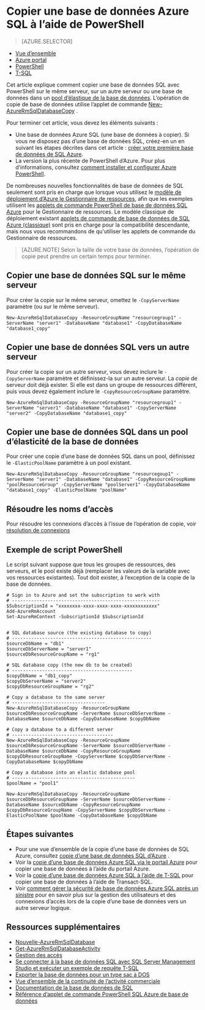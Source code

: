 <properties 
    pageTitle="Copier une base de données Azure SQL à l’aide de PowerShell | Microsoft Azure" 
    description="Créer une copie d’une base de données Azure SQL à l’aide de PowerShell" 
    services="sql-database"
    documentationCenter=""
    authors="stevestein"
    manager="jhubbard"
    editor=""/>

<tags
    ms.service="sql-database"
    ms.devlang="NA"
    ms.date="09/08/2016"
    ms.author="sstein"
    ms.workload="data-management"
    ms.topic="article"
    ms.tgt_pltfrm="NA"/>


# <a name="copy-an-azure-sql-database-using-powershell"></a>Copier une base de données Azure SQL à l’aide de PowerShell


> [AZURE.SELECTOR]
- [Vue d’ensemble](sql-database-copy.md)
- [Azure portal](sql-database-copy-portal.md)
- [PowerShell](sql-database-copy-powershell.md)
- [T-SQL](sql-database-copy-transact-sql.md)

Cet article explique comment copier une base de données SQL avec PowerShell sur le même serveur, sur un autre serveur ou une base de données dans un [pool d’élastique de la base de données](sql-database-elastic-pool.md). L’opération de copie de base de données utilise l’applet de commande [New-AzureRmSqlDatabaseCopy](https://msdn.microsoft.com/library/mt603644.aspx) . 


Pour terminer cet article, vous devez les éléments suivants :

- Une base de données Azure SQL (une base de données à copier). Si vous ne disposez pas d’une base de données SQL, créez-en un en suivant les étapes décrites dans cet article : [créer votre première base de données de SQL Azure](sql-database-get-started.md).
- La version la plus récente de PowerShell d’Azure. Pour plus d’informations, consultez [comment installer et configurer Azure PowerShell](../powershell-install-configure.md).


De nombreuses nouvelles fonctionnalités de base de données de SQL seulement sont pris en charge que lorsque vous utilisez le [modèle de déploiement d’Azure le Gestionnaire de ressources](../azure-resource-manager/resource-group-overview.md), afin que les exemples utilisent les [applets de commande PowerShell de base de données SQL Azure](https://msdn.microsoft.com/library/azure/mt574084.aspx) pour le Gestionnaire de ressources. Le modèle classique de déploiement existant [applets de commande de base de données de SQL Azure (classique)](https://msdn.microsoft.com/library/azure/dn546723.aspx) sont pris en charge pour la compatibilité descendante, mais nous vous recommandons de qu'utiliser les applets de commande du Gestionnaire de ressources.


>[AZURE.NOTE] Selon la taille de votre base de données, l’opération de copie peut prendre un certain temps pour terminer.


## <a name="copy-a-sql-database-to-the-same-server"></a>Copier une base de données SQL sur le même serveur

Pour créer la copie sur le même serveur, omettez le `-CopyServerName` paramètre (ou sur le même serveur).

    New-AzureRmSqlDatabaseCopy -ResourceGroupName "resourcegroup1" -ServerName "server1" -DatabaseName "database1" -CopyDatabaseName "database1_copy"

## <a name="copy-a-sql-database-to-a-different-server"></a>Copier une base de données SQL vers un autre serveur

Pour créer la copie sur un autre serveur, vous devez inclure le `-CopyServerName` paramètre et définissez-la sur un autre serveur. La *copie* de serveur doit déjà exister. Si elle est dans un groupe de ressources différent, puis vous devez également inclure le `-CopyResourceGroupName` paramètre.

    New-AzureRmSqlDatabaseCopy -ResourceGroupName "resourcegroup1" -ServerName "server1" -DatabaseName "database1" -CopyServerName "server2" -CopyDatabaseName "database1_copy"


## <a name="copy-a-sql-database-into-an-elastic-database-pool"></a>Copier une base de données SQL dans un pool d’élasticité de la base de données

Pour créer une copie d’une base de données SQL dans un pool, définissez le `-ElasticPoolName` paramètre à un pool existant.

    New-AzureRmSqlDatabaseCopy -ResourceGroupName "resourcegoup1" -ServerName "server1" -DatabaseName "database1" -CopyResourceGroupName "poolResourceGroup" -CopyServerName "poolServer1" -CopyDatabaseName "database1_copy" -ElasticPoolName "poolName"


## <a name="resolve-logins"></a>Résoudre les noms d’accès

Pour résoudre les connexions d’accès à l’issue de l’opération de copie, voir [résolution de connexions](sql-database-copy-transact-sql.md#resolve-logins-after-the-copy-operation-completes)


## <a name="example-powershell-script"></a>Exemple de script PowerShell

Le script suivant suppose que tous les groupes de ressources, des serveurs, et le pool existe déjà (remplacer les valeurs de la variable avec vos ressources existantes). Tout doit exister, à l’exception de la copie de la base de données.

    # Sign in to Azure and set the subscription to work with
    # ------------------------------------------------------
    $SubscriptionId = "xxxxxxxx-xxxx-xxxx-xxxx-xxxxxxxxxxxx"
    Add-AzureRmAccount
    Set-AzureRmContext -SubscriptionId $SubscriptionId
    
    
    # SQL database source (the existing database to copy)
    # ---------------------------------------------------
    $sourceDbName = "db1"
    $sourceDbServerName = "server1"
    $sourceDbResourceGroupName = "rg1"
    
    # SQL database copy (the new db to be created)
    # --------------------------------------------
    $copyDbName = "db1_copy"
    $copyDbServerName = "server2"
    $copyDbResourceGroupName = "rg2"
    
    # Copy a database to the same server
    # ----------------------------------
    New-AzureRmSqlDatabaseCopy -ResourceGroupName $sourceDbResourceGroupName -ServerName $sourceDbServerName -DatabaseName $sourceDbName -CopyDatabaseName $copyDbName
    
    # Copy a database to a different server
    # -------------------------------------
    New-AzureRmSqlDatabaseCopy -ResourceGroupName $sourceDbResourceGroupName -ServerName $sourceDbServerName -DatabaseName $sourceDbName -CopyResourceGroupName $copyDbResourceGroupName -CopyServerName $copyDbServerName -CopyDatabaseName $copyDbName
    
    # Copy a database into an elastic database pool
    # ---------------------------------------------
    $poolName = "pool1"
    
    New-AzureRmSqlDatabaseCopy -ResourceGroupName $sourceDbResourceGroupName -ServerName $sourceDbServerName -DatabaseName $sourceDbName -CopyResourceGroupName $copyDbResourceGroupName -CopyServerName $copyDbServerName -ElasticPoolName $poolName -CopyDatabaseName $copyDbName



    

## <a name="next-steps"></a>Étapes suivantes

- Pour une vue d’ensemble de la copie d’une base de données de SQL Azure, consultez [copie d’une base de données SQL d’Azure](sql-database-copy.md) .
- Voir la [copie d’une base de données Azure SQL via le portail Azure](sql-database-copy-portal.md) pour copier une base de données à l’aide du portail Azure.
- Voir la [copie d’une base de données Azure SQL à l’aide de T-SQL](sql-database-copy-transact-sql.md) pour copier une base de données à l’aide de Transact-SQL.
- Voir [comment gérer la sécurité de base de données Azure SQL après un sinistre](sql-database-geo-replication-security-config.md) pour en savoir plus sur la gestion des utilisateurs et des connexions d’accès lors de la copie d’une base de données vers un autre serveur logique.


## <a name="additional-resources"></a>Ressources supplémentaires

- [Nouvelle-AzureRmSqlDatabase](https://msdn.microsoft.com/library/mt603644.aspx)
- [Get-AzureRmSqlDatabaseActivity](https://msdn.microsoft.com/library/mt603687.aspx)
- [Gestion des accès](sql-database-manage-logins.md)
- [Se connecter à la base de données SQL avec SQL Server Management Studio et exécuter un exemple de requête T-SQL](sql-database-connect-query-ssms.md)
- [Exporter la base de données pour un type sac à DOS](sql-database-export.md)
- [Vue d’ensemble de la continuité de l’activité commerciale](sql-database-business-continuity.md)
- [Documentation de la base de données de SQL](https://azure.microsoft.com/documentation/services/sql-database/)
- [Référence d’applet de commande PowerShell SQL Azure de base de données](https://msdn.microsoft.com/library/mt574084.aspx)
